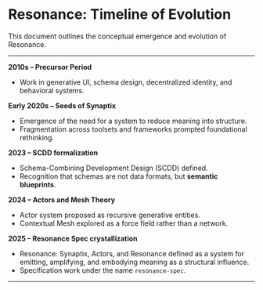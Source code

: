 # Resonance: Timeline of Evolution

This document outlines the conceptual emergence and evolution of Resonance.

---

**2010s – Precursor Period**

- Work in generative UI, schema design, decentralized identity, and behavioral systems.

**Early 2020s – Seeds of Synaptix**

- Emergence of the need for a system to reduce meaning into structure.
- Fragmentation across toolsets and frameworks prompted foundational rethinking.

**2023 – SCDD formalization**

- Schema-Combining Development Design (SCDD) defined.
- Recognition that schemas are not data formats, but **semantic blueprints**.

**2024 – Actors and Mesh Theory**

- Actor system proposed as recursive generative entities.
- Contextual Mesh explored as a force field rather than a network.

**2025 – Resonance Spec crystallization**

- Resonance: Synaptix, Actors, and Resonance defined as a system for emitting, amplifying, and embodying meaning as a structural influence.
- Specification work under the name `resonance-spec`.

---
